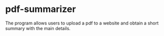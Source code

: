 # pdf-summarizer
The program allows users to upload a pdf to a website and obtain a short summary with the main details.
